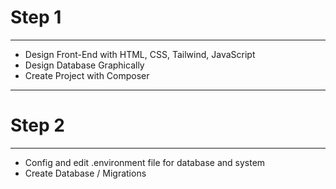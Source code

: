 # Step 1
---
- Design Front-End with HTML, CSS, Tailwind, JavaScript
- Design Database Graphically
- Create Project with Composer
---
# Step 2
---
- Config and edit .environment file for database and system
- Create Database / Migrations
